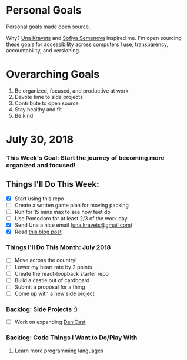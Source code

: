 Personal Goals
==============

Personal goals made open source.

Why? [Una Kravets](https://una.im/personal-goals-guide/) and [Sofiya Semenova](https://sofiya.io/notblog/personal) inspired me. I'm open sourcing these goals for accessibility across computers I use, transparency, accountability, and versioning.

# Overarching Goals
1. Be organized, focused, and productive at work
2. Devote time to side projects
3. Contribute to open source
4. Stay healthy and fit
6. Be kind

# July 30, 2018

### This Week's Goal: Start the journey of becoming more organized and focused!

## Things I'll Do This Week:
- [x] Start using this repo
- [ ] Create a written game plan for moving packing
- [ ] Run for 15 mins max to see how feet do
- [ ] Use Pomodoro for at least 2/3 of the work day
- [x] Send Una a nice email (una.kravets@gmail.com)
- [x] Read [this blog post](http://una.github.io/personal-goals-guide)

### Things I'll Do This Month: July 2018
- [ ] Move across the country!
- [ ] Lower my heart rate by 2 points
- [ ] Create the react-loopback starter repo
- [ ] Build a castle out of cardboard
- [ ] Submit a proposal for a thing
- [ ] Come up with a new side project

### Backlog: Side Projects :)
- [ ] Work on expanding [DaniCast](https://danicast.herokuapp.com)

### Backlog: Code Things I Want to Do/Play With
1. Learn more programming languages
